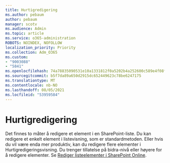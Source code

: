 ```yaml
---
title: Hurtigredigering
ms.author: pebaum
author: pebaum
manager: scotv
ms.audience: Admin
ms.topic: article
ms.service: o365-administration
ROBOTS: NOINDEX, NOFOLLOW
localization_priority: Priority
ms.collection: Adm_O365
ms.custom:
- "9003088"
- "5841"
ms.openlocfilehash: 74a78835090531e10a1331812f0a5202b4a252600c589e4f08ff891398a3cc3d
ms.sourcegitcommit: b5f7da89a650d2915dc652449623c78be6247175
ms.translationtype: MT
ms.contentlocale: nb-NO
ms.lasthandoff: 08/05/2021
ms.locfileid: "53959584"
---
```

# <a name="quick-edit"></a>Hurtigredigering

Det finnes to måter å redigere et element i en SharePoint-liste. Du kan redigere et enkelt element i listevisning, som er standardmetoden. Eller hvis du vil være enda mer produktiv, kan du redigere flere elementer i Hurtigredigeringsvisning. Du trenger tillatelse på bidra-nivå eller høyere for å redigere elementer. Se [Rediger listeelementer i SharePoint Online](https://support.microsoft.com/office/dac1a1c3-a80b-4082-ba57-715cf613d0f7).
